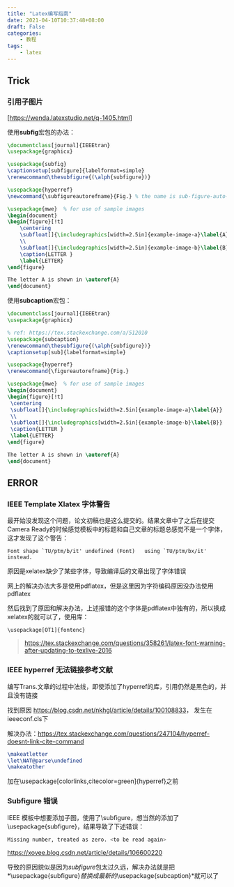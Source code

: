 ```yaml
---
title: "Latex编写指南"
date: 2021-04-10T10:37:48+08:00
draft: False
categories:
    - 教程
tags:
    - latex
---
```



## Trick

### 引用子图片

[https://wenda.latexstudio.net/q-1405.html]

使用**subfig**宏包的办法：

```latex
\documentclass[journal]{IEEEtran}
\usepackage{graphicx}

\usepackage{subfig}
\captionsetup[subfigure]{labelformat=simple}
\renewcommand\thesubfigure{(\alph{subfigure})}

\usepackage{hyperref}
\newcommand{\subfigureautorefname}{Fig.} % the name is sub-figure-auto-ref-name

\usepackage{mwe}  % for use of sample images
\begin{document}
\begin{figure}[!t]
    \centering
    \subfloat[]{\includegraphics[width=2.5in]{example-image-a}\label{A}}
    \\
    \subfloat[]{\includegraphics[width=2.5in]{example-image-b}\label{B}}
    \caption{LETTER }
    \label{LETTER}
\end{figure}  

The letter A is shown in \autoref{A}
\end{document}
```

使用**subcaption**宏包：

```latex
\documentclass[journal]{IEEEtran}
\usepackage{graphicx}

% ref: https://tex.stackexchange.com/a/512010
\usepackage{subcaption}
\renewcommand\thesubfigure{(\alph{subfigure})}
\captionsetup[sub]{labelformat=simple}

\usepackage{hyperref}
\renewcommand{\figureautorefname}{Fig.}

\usepackage{mwe}  % for use of sample images
\begin{document}
\begin{figure}[!t]
 \centering
 \subfloat[]{\includegraphics[width=2.5in]{example-image-a}\label{A}}
 \\
 \subfloat[]{\includegraphics[width=2.5in]{example-image-b}\label{B}}
 \caption{LETTER }
 \label{LETTER}
\end{figure}  

The letter A is shown in \autoref{A}
\end{document}
```






## ERROR

### IEEE Template Xlatex 字体警告

最开始没发现这个问题，论文初稿也是这么提交的。结果文章中了之后在提交Camera Ready的时候感觉模板中的标题和自己文章的标题总感觉不是一个字体，这才发现了这个警告：

```
Font shape `TU/ptm/b/it' undefined (Font)	using `TU/ptm/bx/it' instead.
```

原因是xelatex缺少了某些字体，导致编译后的文章出现了字体错误

网上的解决办法大多是使用pdflatex，但是这里因为字符编码原因没办法使用pdflatex

然后找到了原因和解决办法，上述报错的这个字体是pdflatex中独有的，所以换成xelatex的就可以了，使用库：

```
\usepackage[OT1]{fontenc}
```

> https://tex.stackexchange.com/questions/358261/latex-font-warning-after-updating-to-texlive-2016




### IEEE hyperref 无法链接参考文献

编写Trans.文章的过程中法线，即使添加了hyperref的库，引用仍然是黑色的，并且没有链接

找到原因 <https://blog.csdn.net/nkhgl/article/details/100108833>， 发生在ieeeconf.cls下

解决办法：<https://tex.stackexchange.com/questions/247104/hyperref-doesnt-link-cite-command>

```latex
\makeatletter
\let\NAT@parse\undefined
\makeatother
```

加在\usepackage[colorlinks,citecolor=green]{hyperref}之前






### Subfigure 错误

IEEE 模板中想要添加子图，使用了\subfigure，想当然的添加了\usepackage{subfigure}，结果导致了下述错误：

```bash
Missing number, treated as zero. <to be read again> 
```

<https://xovee.blog.csdn.net/article/details/106600220>

导致的原因貌似是因为*subfigure*包太过久远，解决办法就是把*\usepackage{subfigure}*替换成最新的*\usepackage{subcaption}*就可以了

